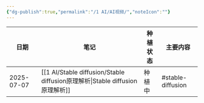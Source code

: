 ```yaml
---
{"dg-publish":true,"permalink":"/1 AI/AI视频/","noteIcon":""}
---
```



| 日期 | 笔记 | 种植状态  |主要内容|
| ---- | ------ | -----------| --- |
| 2025-07-07 |[[1 AI/Stable diffusion/Stable diffusion原理解析\|Stable diffusion原理解析]] | 种植中| #stable-diffusion|